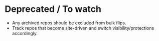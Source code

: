 # Deprecated / To watch

- Any archived repos should be excluded from bulk flips.
- Track repos that become site-driven and switch visibility/protections accordingly.
